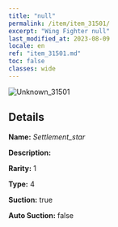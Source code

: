 ```yaml
---
title: "null"
permalink: /item/item_31501/
excerpt: "Wing Fighter null"
last_modified_at: 2023-08-09
locale: en
ref: "item_31501.md"
toc: false
classes: wide
---
```



 ![Unknown_31501](/images/item/Settlement_star_p.png)



## Details

 **Name:** *Settlement_star* 

 **Description:** 

 **Rarity:** 1 

 **Type:** 4 

 **Suction:** true 

 **Auto Suction:** false 


